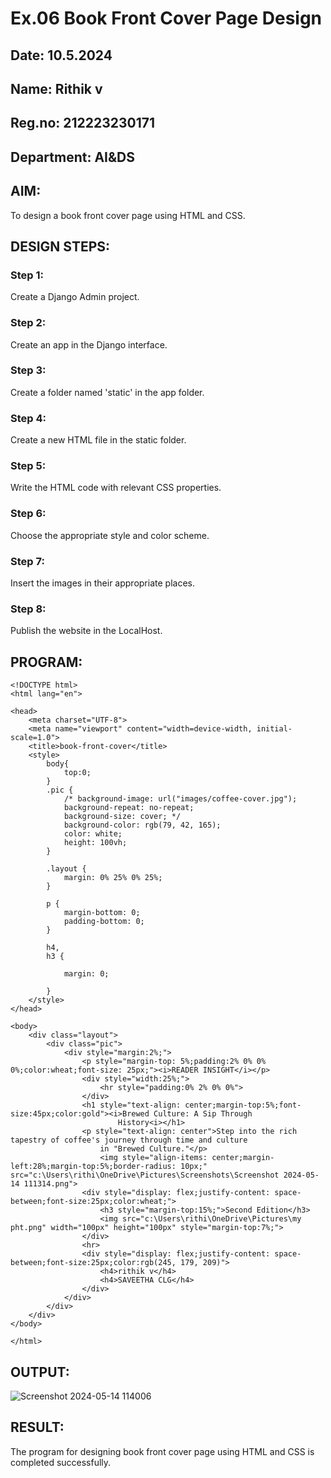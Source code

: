 # Ex.06 Book Front Cover Page Design
## Date: 10.5.2024
## Name: Rithik v
## Reg.no: 212223230171
## Department: AI&DS

## AIM:
To design a book front cover page using HTML and CSS.

## DESIGN STEPS:

### Step 1:
Create a Django Admin project.

### Step 2:
Create an app in the Django interface.

### Step 3:
Create a folder named 'static' in the app folder.

### Step 4:
Create a new HTML file in the static folder.

### Step 5:
Write the HTML code with relevant CSS properties.

### Step 6:
Choose the appropriate style and color scheme.

### Step 7:
Insert the images in their appropriate places.

### Step 8:
Publish the website in the LocalHost.

## PROGRAM:
```
<!DOCTYPE html>
<html lang="en">

<head>
    <meta charset="UTF-8">
    <meta name="viewport" content="width=device-width, initial-scale=1.0">
    <title>book-front-cover</title>
    <style>
        body{
            top:0;
        }
        .pic {
            /* background-image: url("images/coffee-cover.jpg");
            background-repeat: no-repeat;
            background-size: cover; */
            background-color: rgb(79, 42, 165);
            color: white;
            height: 100vh;
        }

        .layout {
            margin: 0% 25% 0% 25%;
        }

        p {
            margin-bottom: 0;
            padding-bottom: 0;
        }

        h4,
        h3 {

            margin: 0;

        }
    </style>
</head>

<body>
    <div class="layout">
        <div class="pic">
            <div style="margin:2%;">
                <p style="margin-top: 5%;padding:2% 0% 0% 0%;color:wheat;font-size: 25px;"><i>READER INSIGHT</i></p>
                <div style="width:25%;">
                    <hr style="padding:0% 2% 0% 0%">
                </div>
                <h1 style="text-align: center;margin-top:5%;font-size:45px;color:gold"><i>Brewed Culture: A Sip Through
                        History<i></h1>
                <p style="text-align: center">Step into the rich tapestry of coffee's journey through time and culture
                    in "Brewed Culture."</p>
                    <img style="align-items: center;margin-left:28%;margin-top:5%;border-radius: 10px;" src="c:\Users\rithi\OneDrive\Pictures\Screenshots\Screenshot 2024-05-14 111314.png">
                <div style="display: flex;justify-content: space-between;font-size:25px;color:wheat;">
                    <h3 style="margin-top:15%;">Second Edition</h3>
                    <img src="c:\Users\rithi\OneDrive\Pictures\my pht.png" width="100px" height="100px" style="margin-top:7%;">
                </div>
                <hr>
                <div style="display: flex;justify-content: space-between;font-size:25px;color:rgb(245, 179, 209)">
                    <h4>rithik v</h4>
                    <h4>SAVEETHA CLG</h4>
                </div>
            </div>
        </div>
    </div>
</body>

</html>

```




## OUTPUT:

![Screenshot 2024-05-14 114006](https://github.com/23014287rithik/cover/assets/150985832/ac9e942a-363f-4bfb-9501-e4cbc872ab66)



## RESULT:
The program for designing book front cover page using HTML and CSS is completed successfully.
